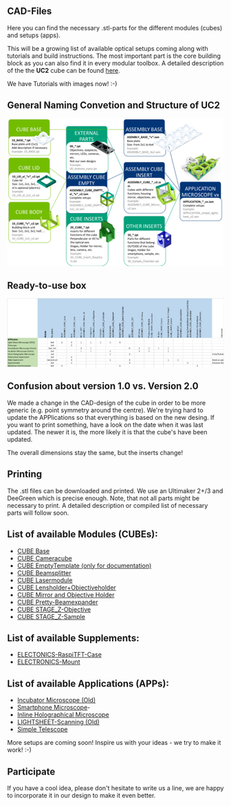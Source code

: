 ## CAD-Files
Here you can find the necessary .stl-parts for the different modules (cubes) and setups (apps). 

This will be a growing list of available optical setups coming along with tutorials and build instructions. The most important part is the core building block as you can also find it in every modular toolbox. A detailed description of the the **UC2** cube can be found [here](./CUBE_BASE/Readme.md). 

We have Tutorials with images now! :-)

## General Naming Convetion and Structure of UC2 

![](./IMAGES/UC2_Structure.png)


## Ready-to-use box

![](./IMAGES/UC2_Box_Structure.png)



## Confusion about version 1.0 vs. Version 2.0

We made a change in the CAD-design of the cube in order to be more generic (e.g. point symmetry around the centre). We're trying hard to update the APPlications so that everything is based on the new desing. If you want to print something, have a look on the date when it was last updated. The newer it is, the more likely it is that the cube's have been updated. 

The overall dimensions stay the same, but the inserts change! 

## Printing
The .stl files can be downloaded and printed. We use an Ultimaker 2+/3 and DeeGreen which is precise enough. Note, that not all parts might be necessary to print. A detailed description or compiled list of necessary parts will follow soon. 

## List of available Modules (CUBEs):
* [CUBE Base](./ASSEMLBY_CUBE_Base)
* [CUBE Cameracube](./ASSEMBLY_CUBE_Raspicam)
* [CUBE EmptyTemplate (only for documentation)](./CUBE_EmptyTemplate)
* [CUBE Beamsplitter](./ASSEMLBY_CUBE_Beamsplitter)
* [CUBE Lasermodule](./ASSEMLBY_CUBE_Laser)
* [CUBE Lensholder+Objectiveholder](./ASSEMLBY_CUBE_Lens)
* [CUBE Mirror and Objective Holder](./ASSEMLBY_CUBE_Mirror_45)
* [CUBE Pretty-Beamexpander](./ASSEMLBY_CUBE_Beamexpander)
* [CUBE STAGE_Z-Objective](./ASSEMLBY_CUBE_Z-Stage)
* [CUBE STAGE_Z-Sample](./ASSEMLBY_CUBE_Z-Symple)


## List of available Supplements:
* [ELECTONICS-RaspiTFT-Case](./ELECTONICS-RaspiTFT-Case)
* [ELECTRONICS-Mount](./ELECTRONICS-Mount)

## List of available Applications (APPs):
- [Incubator Microscope (Old)](./IN-APP_Incubator_Microscope/Readme.md)
- [Smartphone Microscope](./APP_SMARTPHONE_MICROSCOPE/Readme.md)-
- [Inline Holographical Microscope](./INLINE_HOLOGRAM/Readme.md)
- [LIGHTSHEET-Scanning (Old)](./APP_LIGHTSHEET-Scanning)
- [Simple Telescope](./APP_SIMPLE-Telescope)

More setups are coming soon! 
Inspire us with your ideas - we try to make it work! :-)

## Participate
If you have a cool idea, please don't hesitate to write us a line, we are happy to incorporate it in our design to make it even better. 
